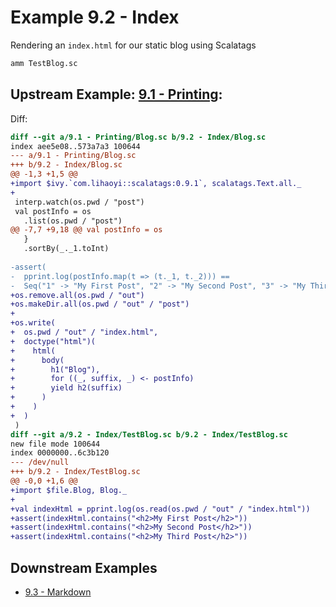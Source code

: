 # Example 9.2 - Index
Rendering an `index.html` for our static blog using Scalatags

```bash
amm TestBlog.sc
```

## Upstream Example: [9.1 - Printing](https://github.com/handsonscala/handsonscala/tree/v1/examples/9.1%20-%20Printing):
Diff:
```diff
diff --git a/9.1 - Printing/Blog.sc b/9.2 - Index/Blog.sc
index aee5e08..573a7a3 100644
--- a/9.1 - Printing/Blog.sc	
+++ b/9.2 - Index/Blog.sc	
@@ -1,3 +1,5 @@
+import $ivy.`com.lihaoyi::scalatags:0.9.1`, scalatags.Text.all._
+
 interp.watch(os.pwd / "post")
 val postInfo = os
   .list(os.pwd / "post")
@@ -7,7 +9,18 @@ val postInfo = os
   }
   .sortBy(_._1.toInt)
 
-assert(
-  pprint.log(postInfo.map(t => (t._1, t._2))) ==
-  Seq("1" -> "My First Post", "2" -> "My Second Post", "3" -> "My Third Post")
+os.remove.all(os.pwd / "out")
+os.makeDir.all(os.pwd / "out" / "post")
+
+os.write(
+  os.pwd / "out" / "index.html",
+  doctype("html")(
+    html(
+      body(
+        h1("Blog"),
+        for ((_, suffix, _) <- postInfo)
+        yield h2(suffix)
+      )
+    )
+  )
 )
diff --git a/9.2 - Index/TestBlog.sc b/9.2 - Index/TestBlog.sc
new file mode 100644
index 0000000..6c3b120
--- /dev/null
+++ b/9.2 - Index/TestBlog.sc	
@@ -0,0 +1,6 @@
+import $file.Blog, Blog._
+
+val indexHtml = pprint.log(os.read(os.pwd / "out" / "index.html"))
+assert(indexHtml.contains("<h2>My First Post</h2>"))
+assert(indexHtml.contains("<h2>My Second Post</h2>"))
+assert(indexHtml.contains("<h2>My Third Post</h2>"))
```
## Downstream Examples

- [9.3 - Markdown](https://github.com/handsonscala/handsonscala/tree/v1/examples/9.3%20-%20Markdown)
